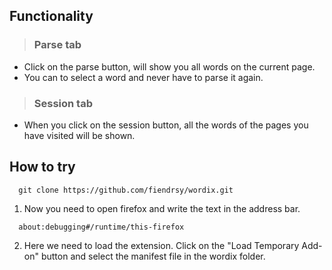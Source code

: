 ## Functionality

> ### Parse tab

- Click on the parse button, will show you all words on the current page.
- You can to select a word and never have to parse it again.

> ### Session tab

- When you click on the session button, all the words of the pages you have visited will be shown.

## How to try

```
  git clone https://github.com/fiendrsy/wordix.git
```

1. Now you need to open firefox and write the text in the address bar.

```
  about:debugging#/runtime/this-firefox
```

2. Here we need to load the extension. Click on the "Load Temporary Add-on" button and select the manifest file in the wordix folder.
